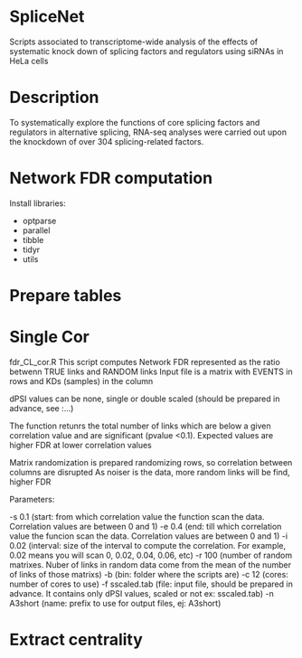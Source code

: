 # SpliceNet
Scripts associated to transcriptome-wide analysis of the effects of systematic knock down of splicing factors and regulators using siRNAs in HeLa cells

# Description

To  systematically  explore  the  functions  of  core  splicing  factors  and regulators  in  alternative  splicing,  RNA-seq  analyses  were  carried  out  upon  the knockdown  of  over  304  splicing-related  factors.  

# Network FDR computation
Install libraries:
* optparse
* parallel
* tibble
* tidyr
* utils


# Prepare tables

# Single Cor

fdr_CL_cor.R
This script computes Network FDR represented as the ratio betwenn TRUE links and RANDOM links
Input file is a matrix with EVENTS in rows and KDs (samples) in the column

dPSI values can be none, single or double scaled (should be prepared in advance, see :...)

The function retunrs the total number of links which are below a given correlation value and are significant (pvalue <0.1).
Expected values are higher FDR at lower correlation values

Matrix randomization is prepared randomizing rows, so correlation between columns are disrupted
As noiser is the data, more random links will be find, higher FDR

Parameters:

-s 0.1 (start: from which correlation value the function scan the data. Correlation values are between 0 and 1)
-e 0.4  (end: till which correlation value the funcion scan the data. Correlation values are between 0 and 1)
-i 0.02 (interval: size of the interval to compute the correlation.  For example, 0.02 means you will scan 0, 0.02, 0.04, 0.06, etc)
-r 100 (number of random matrixes. Nuber of links in random data come from the mean of the number of links of those matrixs)
-b (bin: folder where the scripts are)
-c 12 (cores: number of cores to use)
-f sscaled.tab (file: input file, should be prepared in advance. It contains only dPSI values, scaled or not  ex: sscaled.tab) 
-n A3short (name: prefix to use for output files, ej: A3short)

# Extract centrality

